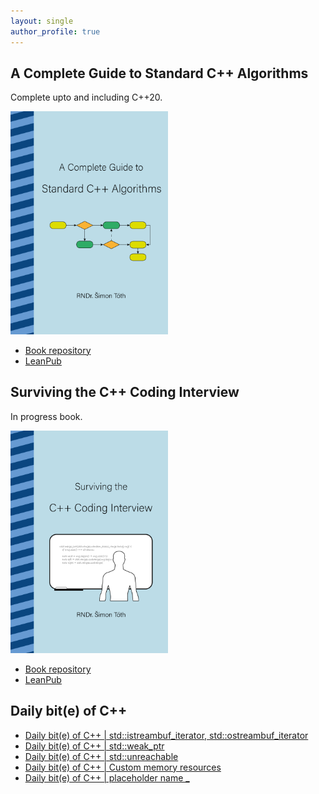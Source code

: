 ```yaml
---
layout: single
author_profile: true
---
```


## A Complete Guide to Standard C++ Algorithms

Complete upto and including C++20.

[<img src="assets/images/book_algorithms_cover.png" width="50%">](https://leanpub.com/cpp-algorithms-guide)

- [Book repository](https://github.com/HappyCerberus/book-cpp-algorithms)
- [LeanPub](https://leanpub.com/cpp-algorithms-guide)

## Surviving the C++ Coding Interview

In progress book.

[<img src="assets/images/book_coding_interview_cover.png" width="50%">](https://leanpub.com/cpp-coding-interview)

- [Book repository](https://leanpub.com/cpp-coding-interview)
- [LeanPub](https://leanpub.com/cpp-coding-interview)

## Daily bit(e) of C++

<ul>
<!-- SUBSTACK:START --><li><a href="https://medium.com/@simontoth/daily-bit-e-of-c-std-istreambuf-iterator-std-ostreambuf-iterator-7ea14c1ea94a?source=rss-1e1de1006a93------2">Daily bit&lpar;e&rpar; of C++ | std::istreambuf_iterator, std::ostreambuf_iterator</a></li><li><a href="https://medium.com/@simontoth/daily-bit-e-of-c-std-weak-ptr-c2db4cd38cf7?source=rss-1e1de1006a93------2">Daily bit&lpar;e&rpar; of C++ | std::weak_ptr</a></li><li><a href="https://medium.com/@simontoth/daily-bit-e-of-c-std-unreachable-b1e4eb7ee0c3?source=rss-1e1de1006a93------2">Daily bit&lpar;e&rpar; of C++ | std::unreachable</a></li><li><a href="https://medium.com/@simontoth/daily-bit-e-of-c-custom-memory-resources-1ab4abf88f7d?source=rss-1e1de1006a93------2">Daily bit&lpar;e&rpar; of C++ | Custom memory resources</a></li><li><a href="https://medium.com/@simontoth/daily-bit-e-of-c-placeholder-name-9cffd238f1ec?source=rss-1e1de1006a93------2">Daily bit&lpar;e&rpar; of C++ | placeholder name _</a></li><!-- SUBSTACK:END -->
</ul>